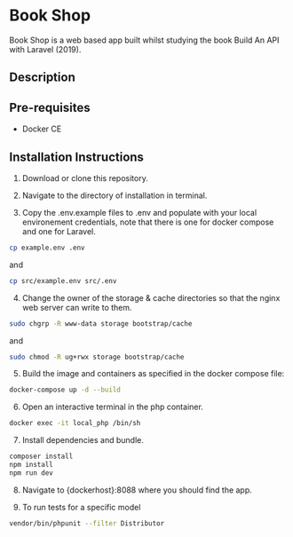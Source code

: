 # Book Shop

Book Shop is a web based app built whilst studying the book Build An API with Laravel (2019).

## Description



## Pre-requisites

* Docker CE

## Installation Instructions

1. Download or clone this repository.

2. Navigate to the directory of installation in terminal.

3. Copy the .env.example files to .env and populate with your local environement credentials, note that there is one for docker compose and one for Laravel.

```bash
cp example.env .env
```
and
```bash
cp src/example.env src/.env
```

4. Change the owner of the storage & cache directories so that the nginx web server can write to them.

```bash
sudo chgrp -R www-data storage bootstrap/cache
```
and
```bash
sudo chmod -R ug+rwx storage bootstrap/cache
```
5. Build the image and containers as specified in the docker compose file:

```bash
docker-compose up -d --build
```

6. Open an interactive terminal in the php container.

```bash
docker exec -it local_php /bin/sh
```

7. Install dependencies and bundle.

```bash
composer install
npm install
npm run dev
```

8. Navigate to {dockerhost}:8088 where you should find the app.

9. To run tests for a specific model
```bash
vendor/bin/phpunit --filter Distributor
```
